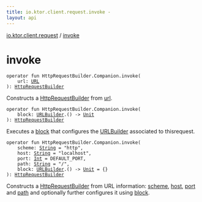 ```yaml
---
title: io.ktor.client.request.invoke - 
layout: api
---
```


<div class='api-docs-breadcrumbs'><a href="index.html">io.ktor.client.request</a> / <a href="./invoke.html">invoke</a></div>

# invoke

<div class="overload-group" markdown="1">

<div class="signature"><code><span class="keyword">operator</span> <span class="keyword">fun </span><span class="identifier">HttpRequestBuilder.Companion</span><span class="symbol">.</span><span class="identifier">invoke</span><span class="symbol">(</span><br/>&nbsp;&nbsp;&nbsp;&nbsp;<span class="parameterName" id="io.ktor.client.request$invoke(io.ktor.client.request.HttpRequestBuilder.Companion, java.net.URL)/url">url</span><span class="symbol">:</span>&nbsp;<a href="http://docs.oracle.com/javase/6/docs/api/java/net/URL.html"><span class="identifier">URL</span></a><br/><span class="symbol">)</span><span class="symbol">: </span><a href="-http-request-builder/index.html"><span class="identifier">HttpRequestBuilder</span></a></code></div>

Constructs a <a href="-http-request-builder/index.html">HttpRequestBuilder</a> from <a href="invoke.html#io.ktor.client.request$invoke(io.ktor.client.request.HttpRequestBuilder.Companion, java.net.URL)/url">url</a>.

</div>
<div class="overload-group" markdown="1">

<div class="signature"><code><span class="keyword">operator</span> <span class="keyword">fun </span><span class="identifier">HttpRequestBuilder.Companion</span><span class="symbol">.</span><span class="identifier">invoke</span><span class="symbol">(</span><br/>&nbsp;&nbsp;&nbsp;&nbsp;<span class="parameterName" id="io.ktor.client.request$invoke(io.ktor.client.request.HttpRequestBuilder.Companion, kotlin.Function1((io.ktor.http.URLBuilder, kotlin.Unit)))/block">block</span><span class="symbol">:</span>&nbsp;<a href="../io.ktor.http/-u-r-l-builder/index.html"><span class="identifier">URLBuilder</span></a><span class="symbol">.</span><span class="symbol">(</span><span class="symbol">)</span>&nbsp;<span class="symbol">-&gt;</span>&nbsp;<a href="https://kotlinlang.org/api/latest/jvm/stdlib/kotlin/-unit/index.html"><span class="identifier">Unit</span></a><br/><span class="symbol">)</span><span class="symbol">: </span><a href="-http-request-builder/index.html"><span class="identifier">HttpRequestBuilder</span></a></code></div>

Executes a <a href="invoke.html#io.ktor.client.request$invoke(io.ktor.client.request.HttpRequestBuilder.Companion, kotlin.Function1((io.ktor.http.URLBuilder, kotlin.Unit)))/block">block</a> that configures the <a href="../io.ktor.http/-u-r-l-builder/index.html">URLBuilder</a> associated to thisrequest.

</div>
<div class="overload-group" markdown="1">

<div class="signature"><code><span class="keyword">operator</span> <span class="keyword">fun </span><span class="identifier">HttpRequestBuilder.Companion</span><span class="symbol">.</span><span class="identifier">invoke</span><span class="symbol">(</span><br/>&nbsp;&nbsp;&nbsp;&nbsp;<span class="parameterName" id="io.ktor.client.request$invoke(io.ktor.client.request.HttpRequestBuilder.Companion, kotlin.String, kotlin.String, kotlin.Int, kotlin.String, kotlin.Function1((io.ktor.http.URLBuilder, kotlin.Unit)))/scheme">scheme</span><span class="symbol">:</span>&nbsp;<a href="https://kotlinlang.org/api/latest/jvm/stdlib/kotlin/-string/index.html"><span class="identifier">String</span></a>&nbsp;<span class="symbol">=</span>&nbsp;"http"<span class="symbol">, </span><br/>&nbsp;&nbsp;&nbsp;&nbsp;<span class="parameterName" id="io.ktor.client.request$invoke(io.ktor.client.request.HttpRequestBuilder.Companion, kotlin.String, kotlin.String, kotlin.Int, kotlin.String, kotlin.Function1((io.ktor.http.URLBuilder, kotlin.Unit)))/host">host</span><span class="symbol">:</span>&nbsp;<a href="https://kotlinlang.org/api/latest/jvm/stdlib/kotlin/-string/index.html"><span class="identifier">String</span></a>&nbsp;<span class="symbol">=</span>&nbsp;"localhost"<span class="symbol">, </span><br/>&nbsp;&nbsp;&nbsp;&nbsp;<span class="parameterName" id="io.ktor.client.request$invoke(io.ktor.client.request.HttpRequestBuilder.Companion, kotlin.String, kotlin.String, kotlin.Int, kotlin.String, kotlin.Function1((io.ktor.http.URLBuilder, kotlin.Unit)))/port">port</span><span class="symbol">:</span>&nbsp;<a href="https://kotlinlang.org/api/latest/jvm/stdlib/kotlin/-int/index.html"><span class="identifier">Int</span></a>&nbsp;<span class="symbol">=</span>&nbsp;DEFAULT_PORT<span class="symbol">, </span><br/>&nbsp;&nbsp;&nbsp;&nbsp;<span class="parameterName" id="io.ktor.client.request$invoke(io.ktor.client.request.HttpRequestBuilder.Companion, kotlin.String, kotlin.String, kotlin.Int, kotlin.String, kotlin.Function1((io.ktor.http.URLBuilder, kotlin.Unit)))/path">path</span><span class="symbol">:</span>&nbsp;<a href="https://kotlinlang.org/api/latest/jvm/stdlib/kotlin/-string/index.html"><span class="identifier">String</span></a>&nbsp;<span class="symbol">=</span>&nbsp;"/"<span class="symbol">, </span><br/>&nbsp;&nbsp;&nbsp;&nbsp;<span class="parameterName" id="io.ktor.client.request$invoke(io.ktor.client.request.HttpRequestBuilder.Companion, kotlin.String, kotlin.String, kotlin.Int, kotlin.String, kotlin.Function1((io.ktor.http.URLBuilder, kotlin.Unit)))/block">block</span><span class="symbol">:</span>&nbsp;<a href="../io.ktor.http/-u-r-l-builder/index.html"><span class="identifier">URLBuilder</span></a><span class="symbol">.</span><span class="symbol">(</span><span class="symbol">)</span>&nbsp;<span class="symbol">-&gt;</span>&nbsp;<a href="https://kotlinlang.org/api/latest/jvm/stdlib/kotlin/-unit/index.html"><span class="identifier">Unit</span></a>&nbsp;<span class="symbol">=</span>&nbsp;{}<br/><span class="symbol">)</span><span class="symbol">: </span><a href="-http-request-builder/index.html"><span class="identifier">HttpRequestBuilder</span></a></code></div>

Constructs a <a href="-http-request-builder/index.html">HttpRequestBuilder</a> from URL information: <a href="invoke.html#io.ktor.client.request$invoke(io.ktor.client.request.HttpRequestBuilder.Companion, kotlin.String, kotlin.String, kotlin.Int, kotlin.String, kotlin.Function1((io.ktor.http.URLBuilder, kotlin.Unit)))/scheme">scheme</a>, <a href="invoke.html#io.ktor.client.request$invoke(io.ktor.client.request.HttpRequestBuilder.Companion, kotlin.String, kotlin.String, kotlin.Int, kotlin.String, kotlin.Function1((io.ktor.http.URLBuilder, kotlin.Unit)))/host">host</a>, <a href="invoke.html#io.ktor.client.request$invoke(io.ktor.client.request.HttpRequestBuilder.Companion, kotlin.String, kotlin.String, kotlin.Int, kotlin.String, kotlin.Function1((io.ktor.http.URLBuilder, kotlin.Unit)))/port">port</a> and <a href="invoke.html#io.ktor.client.request$invoke(io.ktor.client.request.HttpRequestBuilder.Companion, kotlin.String, kotlin.String, kotlin.Int, kotlin.String, kotlin.Function1((io.ktor.http.URLBuilder, kotlin.Unit)))/path">path</a>
and optionally further configures it using <a href="invoke.html#io.ktor.client.request$invoke(io.ktor.client.request.HttpRequestBuilder.Companion, kotlin.String, kotlin.String, kotlin.Int, kotlin.String, kotlin.Function1((io.ktor.http.URLBuilder, kotlin.Unit)))/block">block</a>.

</div>
